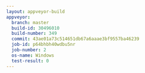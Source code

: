 ```yaml
---
layout: appveyor-build
appveyor:
  branch: master
  build-id: 30496010
  build-number: 349
  commit: 43ae01a73c514651db67a6aaae3bf9557ba46239
  job-id: p64bhbh40wdbu5nr
  job-number: 2
  os-name: Windows
  test-result: 0
---
```

